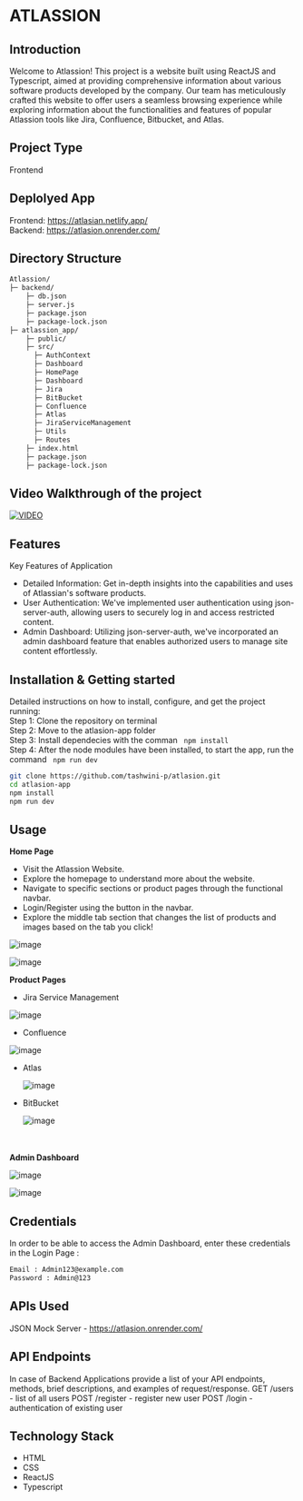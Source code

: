 # ATLASSION

## Introduction
Welcome to Atlassion! This project is a website built using ReactJS and Typescript, aimed at providing comprehensive information about various software products developed by the company. Our team has meticulously crafted this website to offer users a seamless browsing experience while exploring information about the functionalities and features of popular Atlassion tools like Jira, Confluence, Bitbucket, and Atlas.

## Project Type
Frontend 

## Deplolyed App
Frontend: https://atlasian.netlify.app/ </br>
Backend: https://atlasion.onrender.com/

## Directory Structure
``` bash
Atlassion/ 
├─ backend/
    ├─ db.json
    ├─ server.js
    ├─ package.json
    ├─ package-lock.json
├─ atlassion_app/
    ├─ public/
    ├─ src/
‎      ├─ AuthContext
‎      ├─ Dashboard
      ├─ HomePage
      ├─ Dashboard
      ├─ Jira
      ├─ BitBucket
      ├─ Confluence
      ├─ Atlas
      ├─ JiraServiceManagement
      ├─ Utils
      ├─ Routes
    ├─ index.html
    ├─ package.json
    ├─ package-lock.json
```

## Video Walkthrough of the project
[![VIDEO](https://img.youtube.com/vi/kzgs5bzcYe0/0.jpg)](https://www.youtube.com/watch?v=kzgs5bzcYe0)

## Features
Key Features of Application
- Detailed Information: Get in-depth insights into the capabilities and uses of Atlassian's software products.
- User Authentication: We've implemented user authentication using json-server-auth, allowing users to securely log in and access restricted content.
- Admin Dashboard: Utilizing json-server-auth, we've incorporated an admin dashboard feature that enables authorized users to manage site content effortlessly.

## Installation & Getting started
Detailed instructions on how to install, configure, and get the project running: </br>
Step 1: Clone the repository on terminal </br>
Step 2: Move to the atlasion-app folder </br>
Step 3: Install dependecies with the comman ``` npm install``` </br>
Step 4: After the node modules have been installed, to start the app, run the command ``` npm run dev``` </br>

```bash
git clone https://github.com/tashwini-p/atlasion.git
cd atlasion-app
npm install 
npm run dev
```

## Usage
<strong> Home Page </strong>
<ul>
   <li>Visit the Atlassion Website. </li>
   <li>Explore the homepage to understand more about the website. </li>
   <li>Navigate to specific sections or product pages through the functional navbar. </li>
   <li>Login/Register using the button in the navbar.</li>
   <li>Explore the middle tab section that changes the list of products and images based on the tab you click!</li>
</ul>

![image](https://github.com/tashwini-p/atlasion/assets/154405564/5bca135c-524b-45f2-99de-1e490e3e7b7e)

![image](https://github.com/tashwini-p/atlasion/assets/154405564/379ba7fd-e6ff-4f34-98d3-c997fb7cd474)

</hr>

<strong>Product Pages</strong>
 - Jira Service Management

  ![image](https://github.com/tashwini-p/atlasion/assets/154405564/177146ff-27b8-46f3-809f-179ee28cbdc5)

 - Confluence

  ![image](https://github.com/tashwini-p/atlasion/assets/154405564/d2fe3536-3630-4fd9-9aa1-4d5fe9c889e3)

 - Atlas

   ![image](https://github.com/tashwini-p/atlasion/assets/154405564/2c56889c-8d8a-46ba-ac2f-96582feb4c4d)

 - BitBucket

   ![image](https://github.com/tashwini-p/atlasion/assets/154405564/a577b0dc-22cf-4761-99f5-c306809642d5)



<br><br>
<strong>Admin Dashboard</strong>

   ![image](https://github.com/tashwini-p/atlasion/assets/154405564/a88f6d83-e017-47bf-800f-62328550d415)
   
   
   ![image](https://github.com/tashwini-p/atlasion/assets/154405564/83f416b5-192b-46ca-b8af-89561e28ecd5)


## Credentials
In order to be able to access the Admin Dashboard, enter these credentials in the Login Page :
```bash
Email : Admin123@example.com
Password : Admin@123
```

## APIs Used
JSON Mock Server - https://atlasion.onrender.com/

## API Endpoints
In case of Backend Applications provide a list of your API endpoints, methods, brief descriptions, and examples of request/response.
GET /users - list of all users
POST /register - register new user
POST /login - authentication of existing user

## Technology Stack
- HTML
- CSS
- ReactJS
- Typescript
